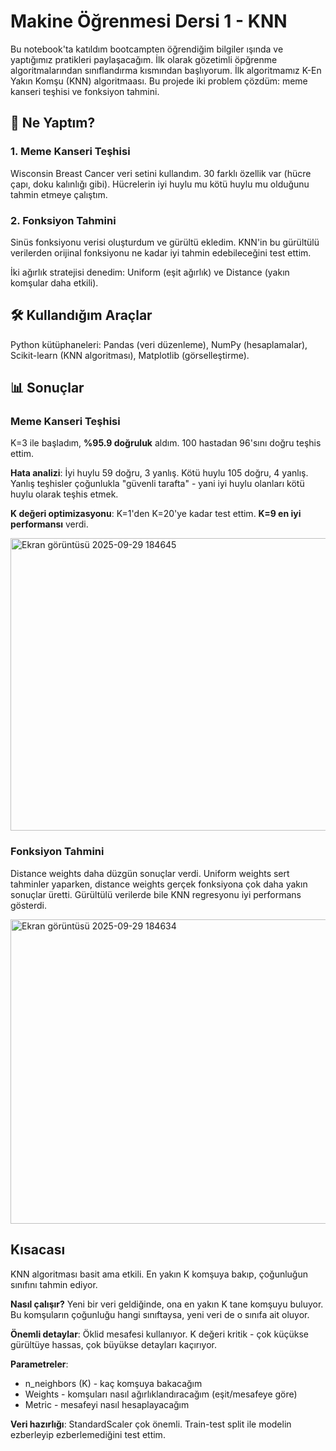 # Makine Öğrenmesi Dersi 1 - KNN

Bu notebook'ta katıldım bootcampten öğrendiğim bilgiler ışında ve yaptığımız pratikleri paylaşacağım. İlk olarak gözetimli öpğrenme algoritmalarından sınıflandırma kısmından başlıyorum. İlk algoritmamız K-En Yakın Komşu (KNN) algoritmaası. Bu projede iki problem çözdüm: meme kanseri teşhisi ve fonksiyon tahmini.

## 🎯 Ne Yaptım?

### 1. Meme Kanseri Teşhisi
Wisconsin Breast Cancer veri setini kullandım. 30 farklı özellik var (hücre çapı, doku kalınlığı gibi). Hücrelerin iyi huylu mu kötü huylu mu olduğunu tahmin etmeye çalıştım.

### 2. Fonksiyon Tahmini
Sinüs fonksiyonu verisi oluşturdum ve gürültü ekledim. KNN'in bu gürültülü verilerden orijinal fonksiyonu ne kadar iyi tahmin edebileceğini test ettim.

İki ağırlık stratejisi denedim: Uniform (eşit ağırlık) ve Distance (yakın komşular daha etkili).

## 🛠️ Kullandığım Araçlar

Python kütüphaneleri: Pandas (veri düzenleme), NumPy (hesaplamalar), Scikit-learn (KNN algoritması), Matplotlib (görselleştirme).

## 📊 Sonuçlar

### Meme Kanseri Teşhisi
K=3 ile başladım, **%95.9 doğruluk** aldım. 100 hastadan 96'sını doğru teşhis ettim.

**Hata analizi**: İyi huylu 59 doğru, 3 yanlış. Kötü huylu 105 doğru, 4 yanlış. Yanlış teşhisler çoğunlukla "güvenli tarafta" - yani iyi huylu olanları kötü huylu olarak teşhis etmek.

**K değeri optimizasyonu**: K=1'den K=20'ye kadar test ettim. **K=9 en iyi performansı** verdi.

<img width="621" height="468" alt="Ekran görüntüsü 2025-09-29 184645" src="https://github.com/user-attachments/assets/a9d78548-fec1-4710-adc0-c6a81698509f" />



### Fonksiyon Tahmini
Distance weights daha düzgün sonuçlar verdi. Uniform weights sert tahminler yaparken, distance weights gerçek fonksiyona çok daha yakın sonuçlar üretti. Gürültülü verilerde bile KNN regresyonu iyi performans gösterdi.

<img width="643" height="487" alt="Ekran görüntüsü 2025-09-29 184634" src="https://github.com/user-attachments/assets/42449ee9-1ede-4708-928d-7eb7e8572bf7" />



## Kısacası

KNN algoritması basit ama etkili. En yakın K komşuya bakıp, çoğunluğun sınıfını tahmin ediyor.

**Nasıl çalışır?** Yeni bir veri geldiğinde, ona en yakın K tane komşuyu buluyor. Bu komşuların çoğunluğu hangi sınıftaysa, yeni veri de o sınıfa ait oluyor.

**Önemli detaylar**: Öklid mesafesi kullanıyor. K değeri kritik - çok küçükse gürültüye hassas, çok büyükse detayları kaçırıyor.

**Parametreler**: 
- n_neighbors (K) - kaç komşuya bakacağım
- Weights - komşuları nasıl ağırlıklandıracağım (eşit/mesafeye göre)
- Metric - mesafeyi nasıl hesaplayacağım

**Veri hazırlığı**: StandardScaler çok önemli. Train-test split ile modelin ezberleyip ezberlemediğini test ettim.


